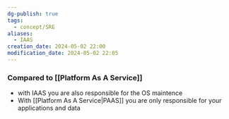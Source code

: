 ```yaml
---
dg-publish: true
tags:
  - concept/SRE
aliases:
  - IAAS
creation_date: 2024-05-02 22:00
modification_date: 2024-05-02 22:05
---
```


### Compared to [[Platform As A Service]] 

* with IAAS you are also responsible for the OS maintence
* With [[Platform As A Service|PAAS]] you are only responsible for your applications and data
